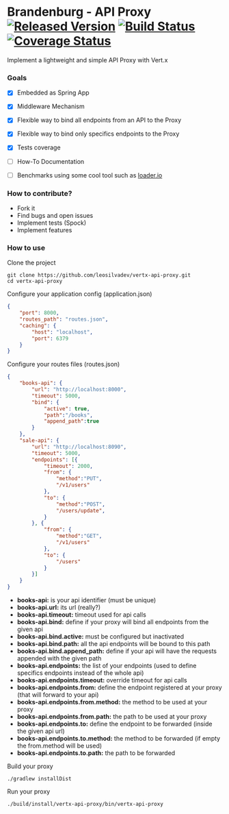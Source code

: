 # Brandenburg - API Proxy [![Released Version](https://img.shields.io/badge/Version-Released-blue.svg)](https://oss.sonatype.org/content/groups/public/com/github/leosilvadev/brandenburg/) [![Build Status](https://travis-ci.org/leosilvadev/brandenburg.svg?branch=master)](https://travis-ci.org/leosilvadev/brandenburg) [![Coverage Status](https://coveralls.io/repos/github/leosilvadev/brandenburg/badge.svg?branch=master)](https://coveralls.io/github/leosilvadev/brandenburg?branch=master)
Implement a lightweight and simple API Proxy with Vert.x

### Goals
- [x] Embedded as Spring App
- [x] Middleware Mechanism
- [x] Flexible way to bind all endpoints from an API to the Proxy
- [x] Flexible way to bind only specifics endpoints to the Proxy
- [x] Tests coverage
- [ ] How-To Documentation
- [ ] Benchmarks using some cool tool such as [loader.io](http://loader.io)


### How to contribute?
- Fork it
- Find bugs and open issues
- Implement tests (Spock)
- Implement features


### How to use

Clone the project
```
git clone https://github.com/leosilvadev/vertx-api-proxy.git
cd vertx-api-proxy
```

Configure your application config (application.json)
```json
{
	"port": 8000,
	"routes_path": "routes.json",
	"caching": {
		"host": "localhost",
		"port": 6379
	}
}
```

Configure your routes files (routes.json)
```json
{
	"books-api": {
		"url": "http://localhost:8000",
		"timeout": 5000,
		"bind": {
			"active": true,
			"path":"/books",
			"append_path":true
		}
	},
	"sale-api": {
		"url": "http://localhost:8090",
		"timeout": 5000,
		"endpoints": [{
			"timeout": 2000,
			"from": {
				"method":"PUT",
				"/v1/users"
			},
			"to": {
				"method":"POST",
				"/users/update",
			}
		}, {
			"from": {
				"method":"GET",
				"/v1/users"
			},
			"to": {
				"/users"
			}
		}]
	}
}
```

- **books-api:** is your api identifier (must be unique)
- **books-api.url:** its url (really?)
- **books-api.timeout:** timeout used for api calls
- **books-api.bind:** define if your proxy will bind all endpoints from the given api
- **books-api.bind.active:** must be configured but inactivated
- **books-api.bind.path:** all the api endpoints will be bound to this path
- **books-api.bind.append_path:** define if your api will have the requests appended with the given path
- **books-api.endpoints:** the list of your endpoints (used to define specifics endpoints instead of the whole api)
- **books-api.endpoints.timeout:** override timeout for api calls
- **books-api.endpoints.from:** define the endpoint registered at your proxy (that will forward to your api)
- **books-api.endpoints.from.method:** the method to be used at your proxy
- **books-api.endpoints.from.path:** the path to be used at your proxy
- **books-api.endpoints.to:** define the endpoint to be forwarded (inside the given api url)
- **books-api.endpoints.to.method:** the method to be forwarded (if empty the from.method will be used)
- **books-api.endpoints.to.path:** the path to be forwarded

Build your proxy
```
./gradlew installDist
```

Run your proxy
```
./build/install/vertx-api-proxy/bin/vertx-api-proxy
```
